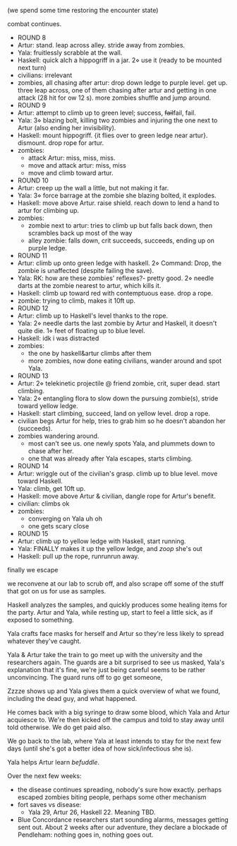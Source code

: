 (we spend some time restoring the encounter state)

combat continues.
- ROUND 8
- Artur: stand. leap across alley. stride away from zombies.
- Yala: fruitlessly scrabble at the wall.
- Haskell: quick alch a hippogriff in a jar. 2⋄ use it (ready to be mounted next turn)
- civilians: irrelevant
- zombies, all chasing after artur: drop down ledge to purple level. get up. three leap across, one of them chasing after artur and getting in one attack (28 hit for ow 12 s). more zombies shuffle and jump around.
- ROUND 9
- Artur: attempt to climb up to green level; success, ~~fail~~fail, fail.
- Yala: 3⋄ blazing bolt, killing two zombies and injuring the one next to Artur (also ending her invisibility).
- Haskell: mount hippogriff. {it flies over to green ledge near artur}. dismount. drop rope for artur.
- zombies:
	- attack Artur: miss, miss, miss.
	- move and attack artur: miss, miss
	- move and climb toward artur.
- ROUND 10
- Artur: creep up the wall a little, but not making it far.
- Yala: 3⋄ force barrage at the zombie she blazing bolted, it explodes.
- Haskell: move above Artur. raise shield. reach down to lend a hand to artur for climbing up.
- zombies:
	- zombie next to artur: tries to climb up but falls back down, then scrambles back up most of the way
	- alley zombie: falls down, crit succeeds, succeeds, ending up on purple ledge.
- ROUND 11
- Artur: climb up onto green ledge with haskell. 2⋄ Command: Drop, the zombie is unaffected (despite failing the save).
- Yala: RK: how are these zombies' reflexes?- pretty good. 2⋄ needle darts at the zombie nearest to artur, which kills it.
- Haskell: climb up toward red with contemptuous ease. drop a rope.
- zombie: trying to climb, makes it 10ft up.
- ROUND 12
- Artur: climb up to Haskell's level thanks to the rope.
- Yala: 2⋄ needle darts the last zombie by Artur and Haskell, it doesn't quite die. 1⋄ feet of floating up to blue level.
- Haskell: idk i was distracted
- zombies:
	- the one by haskell&artur climbs after them
	- more zombies, now done eating civilians, wander around and spot Yala.
- ROUND 13
- Artur: 2⋄ telekinetic projectile @ friend zombie, crit, super dead. start climbing.
- Yala: 2⋄ entangling flora to slow down the pursuing zombie(s), stride toward yellow ledge.
- Haskell: start climbing, succeed, land on yellow level. drop a rope.
- civilian begs Artur for help, tries to grab him so he doesn't abandon her (succeeds).
- zombies wandering around.
	- most can't see us. one newly spots Yala, and plummets down to chase after her.
	- one that was already after Yala escapes, starts climbing.
- ROUND 14
- Artur: wriggle out of the civilian's grasp. climb up to blue level. move toward Haskell.
- Yala: climb, get 10ft up.
- Haskell: move above Artur & civilian, dangle rope for Artur's benefit.
- civilian: climbs ok
- zombies:
	- converging on Yala uh oh
	- one gets scary close
- ROUND 15
- Artur: climb up to yellow ledge with Haskell, start running.
- Yala: FINALLY makes it up the yellow ledge, and *zoop* she's out
- Haskell: pull up the rope, runrunrun away.

finally we escape

we reconvene at our lab to scrub off, and also scrape off some of the stuff that got on us for use as samples.

Haskell analyzes the samples, and quickly produces some healing items for the party. Artur and Yala, while resting up, start to feel a little sick, as if exposed to something.

Yala crafts face masks for herself and Artur so they're less likely to spread whatever they've caught.

Yala & Artur take the train to go meet up with the university and the researchers again. The guards are a bit surprised to see us masked, Yala's explanation that it's fine, we're just being careful seems to be rather unconvincing. The guard runs off to go get someone,

Zzzze shows up and Yala gives them a quick overview of what we found, including the dead guy, and what happened.

He comes back with a big syringe to draw some blood, which Yala and Artur acquiesce to. We're then kicked off the campus and told to stay away until told otherwise. We do get paid also.

We go back to the lab, where Yala at least intends to stay for the next few days (until she's got a better idea of how sick/infectious she is).

Yala helps Artur learn *befuddle*.

Over the next few weeks:
- the disease continues spreading, nobody's sure how exactly. perhaps escaped zombies biting people, perhaps some other mechanism
- fort saves vs disease:
	- Yala 29, Artur 26, Haskell 22. Meaning TBD.
- Blue Concordance researchers start sounding alarms, messages getting sent out. About 2 weeks after our adventure, they declare a blockade of Pendleham: nothing goes in, nothing goes out.